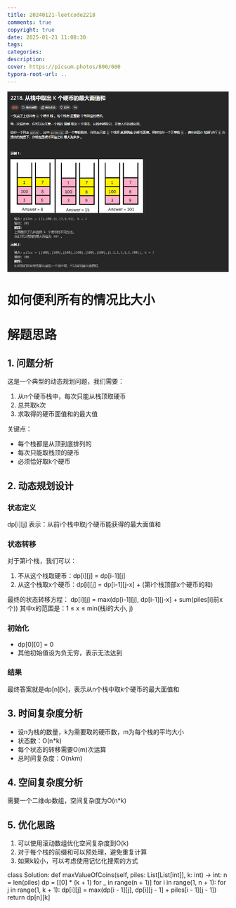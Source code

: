 ```yaml
---
title: 20240121-leetcode2218
comments: true
copyright: true
date: 2025-01-21 11:08:30
tags:
categories:
description:
cover: https://picsum.photos/800/600
typora-root-url: ..
---
```


![题目截图](/images/20240121-leetcode2218-1/leetcode_2218.png)
# 如何便利所有的情况比大小

# 解题思路

## 1. 问题分析
这是一个典型的动态规划问题，我们需要：
1. 从n个硬币栈中，每次只能从栈顶取硬币
2. 总共取k次
3. 求取得的硬币面值和的最大值

关键点：
- 每个栈都是从顶到底排列的
- 每次只能取栈顶的硬币
- 必须恰好取k个硬币

## 2. 动态规划设计

### 状态定义
dp[i][j] 表示：从前i个栈中取j个硬币能获得的最大面值和

### 状态转移
对于第i个栈，我们可以：
1. 不从这个栈取硬币：dp[i][j] = dp[i-1][j]
2. 从这个栈取x个硬币：dp[i][j] = dp[i-1][j-x] + (第i个栈顶部x个硬币的和)

最终的状态转移方程：
dp[i][j] = max(dp[i-1][j], dp[i-1][j-x] + sum(piles[i]前x个))
其中x的范围是：1 ≤ x ≤ min(栈i的大小, j)

### 初始化
- dp[0][0] = 0
- 其他初始值设为负无穷，表示无法达到

### 结果
最终答案就是dp[n][k]，表示从n个栈中取k个硬币的最大面值和

## 3. 时间复杂度分析
- 设n为栈的数量，k为需要取的硬币数，m为每个栈的平均大小
- 状态数：O(n*k)
- 每个状态的转移需要O(m)次运算
- 总时间复杂度：O(n*k*m)

## 4. 空间复杂度分析
需要一个二维dp数组，空间复杂度为O(n*k)

## 5. 优化思路
1. 可以使用滚动数组优化空间复杂度到O(k)
2. 对于每个栈的前缀和可以预处理，避免重复计算
3. 如果k较小，可以考虑使用记忆化搜索的方式

class Solution:
    def maxValueOfCoins(self, piles: List[List[int]], k: int) -> int:
        n = len(piles)
        dp = [[0] * (k + 1) for _ in range(n + 1)]
        for i in range(1, n + 1):
            for j in range(1, k + 1):
                dp[i][j] = max(dp[i - 1][j], dp[i][j - 1] + piles[i - 1][j - 1])
        return dp[n][k]
